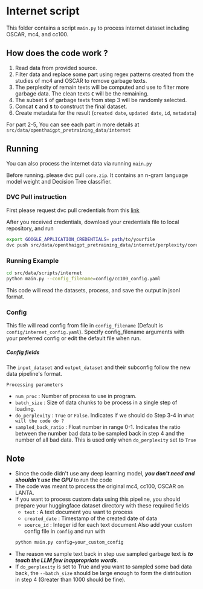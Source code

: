 # Internet script

This folder contains a script `main.py` to process internet dataset including OSCAR, mc4, and cc100.

## How does the code work ?

1. Read data from provided source.
2. Filter data and replace some part using regex patterns created from the studies of mc4 and OSCAR to remove garbage texts.
3. The perplexity of remain texts will be computed and use to filter more garbage data. The clean texts **`C`** will be the remaining.
4. The subset **`S`** of garbage texts from step 3 will be randomly selected.
5. Concat **`C`** and **`S`** to construct the final dataset.
6. Create metadata for the result (`created date`, `updated date`, `id`, `metadata`)

For part 2-5, You can see each part in more details at `src/data/openthaigpt_pretraining_data/internet` 

## Running

You can also process the internet data via running `main.py` 

Before running. please dvc pull `core.zip`. It contains an n-gram language model weight and Decision Tree classifier.

### DVC Pull instruction

First please request dvc pull credentials from this [link](https://docs.google.com/forms/d/e/1FAIpQLSeXrHMGpmRM9Wj4AVXT5WIl7w96wuhjPUnbU0jCs5Ujb0LL_w/viewform)

After you received credentials, download your credentials file to local repository, and run 

```bash
export GOOGLE_APPLICATION_CREDENTIALS= path/to/yourfile
dvc push src/data/openthaigpt_pretraining_data/internet/perplexity/core.zip.dvc
```

### Running Example
```bash
cd src/data/scripts/internet 
python main.py --config_filename=config/cc100_config.yaml
```
This code will read the datasets, process, and save the output in jsonl format.

### Config

This file will read config from file in `config_filename` (Default is `config/internet_config.yaml`). Specify config_filename arguments with your preferred config or edit the default file when run.

##### Config fields

The `input_dataset` and `output_dataset` and their subconfig follow the new data pipeline's format.

`Processing parameters`
- `num_proc` : Number of process to use in program.
- `batch_size` : Size of data chunks to be process in a single step of loading.
- `do_perplexity` : `True` or `False`. Indicates if we should do Step 3-4 in `What will the code do ?`
- `sampled_back_ratio` : Float number in range 0-1. Indicates the ratio between the number bad data to be sampled back in step 4 and the number of all bad data. This is used only when `do_perplexity` set to `True`

## Note

- Since the code didn't use any deep learning model, **_you don't need and shouldn't use the GPU_** to run the code
- The code was meant to process the original mc4, cc100, OSCAR on LANTA.
- If you want to process custom data using this pipeline, you should prepare your huggingface dataset directory with these required fields
    - `text` : A text document you want to process
    - `created_date` : Timestamp of the created date of data
    - `source_id` : Integer id for each text document
    Also add your custom config file in `config` and run with
    ```bash
    python main.py config=your_custom_config
- The reason we sample text back in step use sampled garbage text is **_to teach the LLM few inappropriate words_**.
- If `do_perplexity` is set to True and you want to sampled some bad data back, the `--batch_size` should be large enough to form the distribution in step 4 (Greater than 1000 should be fine).
